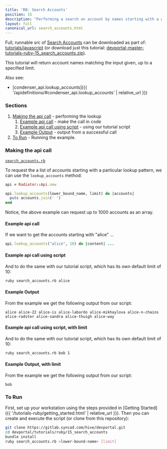 ```yaml
---
title: 'RB: Search Accounts'
position: 15
description: "Performing a search on account by names starting with a given input."
layout: full
canonical_url: search_accounts.html
---
```

Full, runnable src of [Search Accounts](https://gitlab.syncad.com/hive/devportal/-/tree/master/tutorials/ruby/15_search_accounts) can be downloaded as part of: [tutorials/javascript](https://gitlab.syncad.com/hive/devportal/-/tree/master/tutorials/ruby) (or download just this tutorial: [devportal-master-tutorials-ruby-15_search_accounts.zip](https://gitlab.syncad.com/hive/devportal/-/archive/master/devportal-master.zip?path=tutorials/ruby/15_search_accounts)).

This tutorial will return account names matching the input given, up to a specified limit.

Also see:
* [condenser_api.lookup_accounts]({{ '/apidefinitions/#condenser_api.lookup_accounts' | relative_url }})

### Sections

1. [Making the api call](#making-the-api-call) - performing the lookup
    1. [Example api call](#example-api-call) - make the call in code
    1. [Example api call using script](#example-api-call-using-script) - using our tutorial script
    1. [Example Output](#example-output) - output from a successful call
1. [To Run](#to-run) - Running the example.

### Making the api call

[`search_accounts.rb`](https://gitlab.syncad.com/hive/devportal/-/blob/master/tutorials/ruby/15_search_accounts/search_accounts.rb)

To request the a list of accounts starting with a particular lookup pattern, we can use the `lookup_accounts` method:

```ruby
api = Radiator::Api.new

api.lookup_accounts(lower_bound_name, limit) do |accounts|
  puts accounts.join(' ')
end
```

Notice, the above example can request up to 1000 accounts as an array.

#### Example api call

If we want to get the accounts starting with "alice" ...

```ruby
api.lookup_accounts("alice", 10) do |content| ...
```

#### Example api call using script

And to do the same with our tutorial script, which has its own default limit of 10:

```bash
ruby search_accounts.rb alice
```

#### Example Output

From the example we get the following output from our script:

```
alice alice-22 alice-is alice-labardo alice-mikhaylova alice-n-chains alice-radster alice-sandra alice-thuigh alice-way
```

#### Example api call using script, with limit

And to do the same with our tutorial script, which has its own default limit of 10:

```bash
ruby search_accounts.rb bob 1
```

#### Example Output, with limit

From the example we get the following output from our script:

```
bob
```

### To Run

First, set up your workstation using the steps provided in [Getting Started]({{ '/tutorials-ruby/getting_started.html' | relative_url }}).  Then you can create and execute the script (or clone from this repository):

```bash
git clone https://gitlab.syncad.com/hive/devportal.git
cd devportal/tutorials/ruby/15_search_accounts
bundle install
ruby search_accounts.rb <lower-bound-name> [limit]
```
